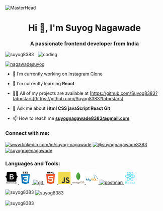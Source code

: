 ![MasterHead](https://img.freepik.com/premium-vector/frontend-development-web-banner-concept-website-interface-improvement-illustration_277904-4428.jpg?w=1380)
<h1 align="center">Hi 👋, I'm Suyog Nagawade</h1>
<h3 align="center">A passionate frontend developer from India</h3>

<img align="right" alt="coding" width="400" src="https://cdn.dribbble.com/users/1162077/screenshots/3848914/programmer.gif">

<p align="left"> <img src="https://komarev.com/ghpvc/?username=suyog8383&label=Profile%20views&color=0e75b6&style=flat" alt="suyog8383" /> </p>

<p align="left"> <a href="https://twitter.com/nagawadesuyog" target="blank"><img src="https://img.shields.io/twitter/follow/nagawadesuyog?logo=twitter&style=for-the-badge" alt="nagawadesuyog" /></a> </p>

- 🔭 I’m currently working on [Instagram Clone](https://github.com/Suyog8383/Instagram-App)

- 🌱 I’m currently learning **React**

- 👨‍💻 All of my projects are available at [https://github.com/Suyog8383?tab=stars](https://github.com/Suyog8383?tab=stars)

- 💬 Ask me about **Html CSS javaScript React Git**

- 📫 How to reach me **suyognagawade8383@gmail.com**

<h3 align="left">Connect with me:</h3>
<p align="left">
<a href="https://linkedin.com/in/www.linkedin.com/in/suyog-nagawade" target="blank"><img align="center" src="https://raw.githubusercontent.com/rahuldkjain/github-profile-readme-generator/master/src/images/icons/Social/linked-in-alt.svg" alt="www.linkedin.com/in/suyog-nagawade" height="30" width="40" /></a>
<a href="https://medium.com/@suyognagawade8383" target="blank"><img align="center" src="https://raw.githubusercontent.com/rahuldkjain/github-profile-readme-generator/master/src/images/icons/Social/medium.svg" alt="@suyognagawade8383" height="30" width="40" /></a>
<a href="https://www.leetcode.com/suyograjenagawade" target="blank"><img align="center" src="https://raw.githubusercontent.com/rahuldkjain/github-profile-readme-generator/master/src/images/icons/Social/leet-code.svg" alt="suyograjenagawade" height="30" width="40" /></a>
</p>

<h3 align="left">Languages and Tools:</h3>
<p align="left"> <a href="https://getbootstrap.com" target="_blank" rel="noreferrer"> <img src="https://raw.githubusercontent.com/devicons/devicon/master/icons/bootstrap/bootstrap-plain-wordmark.svg" alt="bootstrap" width="40" height="40"/> </a> <a href="https://www.w3schools.com/css/" target="_blank" rel="noreferrer"> <img src="https://raw.githubusercontent.com/devicons/devicon/master/icons/css3/css3-original-wordmark.svg" alt="css3" width="40" height="40"/> </a> <a href="https://git-scm.com/" target="_blank" rel="noreferrer"> <img src="https://www.vectorlogo.zone/logos/git-scm/git-scm-icon.svg" alt="git" width="40" height="40"/> </a> <a href="https://www.w3.org/html/" target="_blank" rel="noreferrer"> <img src="https://raw.githubusercontent.com/devicons/devicon/master/icons/html5/html5-original-wordmark.svg" alt="html5" width="40" height="40"/> </a> <a href="https://developer.mozilla.org/en-US/docs/Web/JavaScript" target="_blank" rel="noreferrer"> <img src="https://raw.githubusercontent.com/devicons/devicon/master/icons/javascript/javascript-original.svg" alt="javascript" width="40" height="40"/> </a> <a href="https://www.mongodb.com/" target="_blank" rel="noreferrer"> <img src="https://raw.githubusercontent.com/devicons/devicon/master/icons/mongodb/mongodb-original-wordmark.svg" alt="mongodb" width="40" height="40"/> </a> <a href="https://www.mysql.com/" target="_blank" rel="noreferrer"> <img src="https://raw.githubusercontent.com/devicons/devicon/master/icons/mysql/mysql-original-wordmark.svg" alt="mysql" width="40" height="40"/> </a> <a href="https://postman.com" target="_blank" rel="noreferrer"> <img src="https://www.vectorlogo.zone/logos/getpostman/getpostman-icon.svg" alt="postman" width="40" height="40"/> </a> <a href="https://reactjs.org/" target="_blank" rel="noreferrer"> <img src="https://raw.githubusercontent.com/devicons/devicon/master/icons/react/react-original-wordmark.svg" alt="react" width="40" height="40"/> </a> </p>

<p><img align="left" src="https://github-readme-stats.vercel.app/api/top-langs?username=suyog8383&show_icons=true&locale=en&layout=compact" alt="suyog8383" /></p>

<p>&nbsp;<img align="center" src="https://github-readme-stats.vercel.app/api?username=suyog8383&show_icons=true&locale=en" alt="suyog8383" /></p>

<p><img align="center" src="https://github-readme-streak-stats.herokuapp.com/?user=suyog8383&" alt="suyog8383" /></p>
